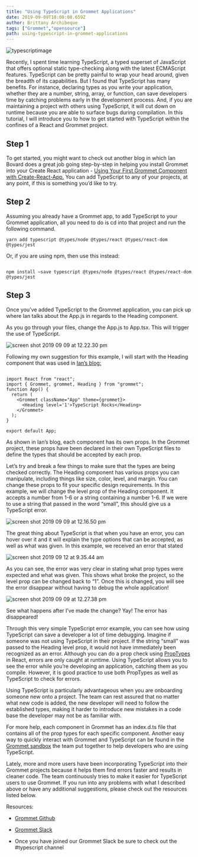 ```yaml
---
title: "Using TypeScript in Grommet Applications"
date: 2019-09-09T18:08:08.659Z
author: Brittany Archibeque 
tags: ["Grommet","opensource"]
path: using-typescript-in-grommet-applications
---
```

![typescriptimage](https://hpe-developer-portal.s3.amazonaws.com/uploads/media/2019/8/typescriptimage-1568052628959.jpeg)

Recently, I spent time learning TypeScript, a typed superset of JavaScript that offers optional static type-checking along with the latest ECMAScript features. TypeScript can be pretty painful to wrap your head around, given the breadth of its capabilities. But I found that TypeScript has many benefits. For instance, declaring types as you write your application, whether they are a number, string, array, or function, can save developers time by catching problems early in the development process. And, if you are maintaining a project with others using TypeScript, it will cut down on runtime because you are able to surface bugs during compilation. In this tutorial, I will introduce you to how to get started with TypeScript within the confines of a React and Grommet project. 

## Step 1

To get started, you might want to check out another blog in which Ian Bovard does a great job going step-by-step in helping you install Grommet into your Create React application - [Using Your First Grommet Component with Create-React-App.](https://developer.hpe.com/blog/using-your-first-grommet-component-with-create-react-app) You can add TypeScript to any of your projects, at any point, if this is something you’d like to try. 

## Step 2 

Assuming you already have a Grommet app, to add TypeScript to your Grommet application, all you need to do is cd into that project and run the following command. 


```
yarn add typescript @types/node @types/react @types/react-dom @types/jest

``` 
Or, if you are using npm, then use this instead:


```

npm install –save typescript @types/node @types/react @types/react-dom @types/jest

```
## Step 3 

Once you’ve added TypeScript to the Grommet application, you can pick up where Ian talks about the App.js in regards to the Heading component. 

As you go through your files, change the App.js to App.tsx. This will trigger the use of TypeScript.


![screen shot 2019 09 09 at 12.22.30 pm](https://hpe-developer-portal.s3.amazonaws.com/uploads/media/2019/8/screen-shot-2019-09-09-at-122230-pm-1568053417737.png)

Following my own suggestion for this example, I will start with the Heading component that was used in [Ian’s blog:](https://developer.hpe.com/blog/using-your-first-grommet-component-with-create-react-app)


```

import React from "react";
import { Grommet, grommet, Heading } from "grommet";
function App() {
  return (
    <Grommet className="App" theme={grommet}>
      <Heading level='1'>TypeScript Rocks</Heading>
    </Grommet>
  );
}

export default App;

```

As shown in Ian’s blog, each component has its own props. In the Grommet project, these props have been declared in their own TypeScript files to define the types that should be accepted by each prop. 

Let’s try and break a few things to make sure that the types are being checked correctly. The Heading component has various props you can manipulate, including things like size, color, level, and margin. You can change these props to fit your specific design requirements. In this example, we will change the level prop of the Heading component. It accepts a number from 1-6 or a string containing a number 1-6. If we were to use a string that passed in the word “small”, this should give us a TypeScript error.  


![screen shot 2019 09 09 at 12.16.50 pm](https://hpe-developer-portal.s3.amazonaws.com/uploads/media/2019/8/screen-shot-2019-09-09-at-121650-pm-1568053104287.png)

The great thing about TypeScript is that when you have an error, you can hover over it and it will explain the type options that can be accepted, as well as what was given. In this example, we received an error that stated 



![screen shot 2019 09 12 at 9.35.44 am](https://hpe-developer-portal.s3.amazonaws.com/uploads/media/2019/8/screen-shot-2019-09-12-at-93544-am-1568737040433.png)

As you can see, the error was very clear in stating what prop types were expected and what was given. This shows what broke the project, so the level prop can be changed back to “1”. Once this is changed, you will see the error disappear without having to debug the whole application!  


![screen shot 2019 09 09 at 12.27.38 pm](https://hpe-developer-portal.s3.amazonaws.com/uploads/media/2019/8/screen-shot-2019-09-09-at-122738-pm-1568053721635.png)

See what happens after I’ve made the change?
Yay! The error has disappeared!

Through this very simple TypeScript error example, you can see how using TypeScript can save a developer a lot of time debugging. Imagine if someone was not using TypeScript in their project. If the string “small” was passed to the Heading level prop, it would not have immediately been recognized as an error. Although you can do a prop check using [PropTypes](https://reactjs.org/docs/typechecking-with-proptypes.html) in React, errors are only caught at runtime. Using TypeScript allows you to see the error while you’re developing an application, catching them as you compile. However, it is good practice to use both PropTypes as well as TypeScript to check for errors.

Using TypeScript is particularly advantageous when you are onboarding someone new onto a project. The team can rest assured that no matter what new code is added, the new developer will need to follow the established types, making it harder to introduce new mistakes in a code base the developer may not be as familiar with. 

For more help, each component in Grommet has an index.d.ts file that contains all of the prop types for each specific component. Another easy way to quickly interact with Grommet and TypeScript can be found in the [Grommet sandbox](https://codesandbox.io/s/grommet-ts-ugq2y) the team put together to help developers who are using TypeScript.

Lately, more and more users have been incorporating TypeScript into their Grommet projects because it helps them find errors faster and results in cleaner code. The team continuously tries to make it easier for TypeScript users to use Grommet. If you run into any problems with what I described above or have any additional suggestions, please check out the resources listed below. 

Resources: 

* [Grommet Github](https://github.com/grommet/grommet)

* [Grommet Slack](https://slackin.grommet.io/)

* Once you have joined our Grommet Slack be sure to check out the #typescript channel
